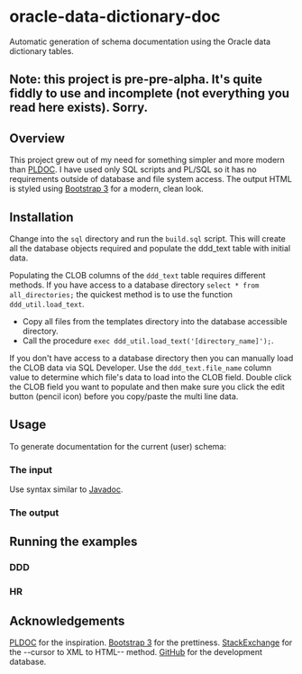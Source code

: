 oracle-data-dictionary-doc
==========================

Automatic generation of schema documentation using the Oracle data dictionary tables.

## Note: this project is pre-pre-alpha. It's quite fiddly to use and incomplete (not everything you read here exists). Sorry.


## Overview

This project grew out of my need for something simpler and more modern than [PLDOC](http://sourceforge.net/projects/pldoc/). I have used only SQL scripts and PL/SQL so it has no requirements outside of database and file system access. The output HTML is styled using [Bootstrap 3](http://getbootstrap.com/) for a modern, clean look.


## Installation

Change into the `sql` directory and run the `build.sql` script. This will create all the database objects required and populate the ddd_text table with initial data.

Populating the CLOB columns of the `ddd_text` table requires different methods. If you have access to a database directory `select * from all_directories;` the quickest method is to use the function `ddd_util.load_text`.

* Copy all files from the templates directory into the database accessible directory.
* Call the procedure `exec ddd_util.load_text('[directory_name]');`.

If you don't have access to a database directory then you can manually load the CLOB data via SQL Developer. Use the `ddd_text.file_name` column value to determine which file's data to load into the CLOB field. Double click the CLOB field you want to populate and then make sure you click the edit button (pencil icon) before you copy/paste the multi line data.


## Usage

To generate documentation for the current (user) schema:

### The input

Use syntax similar to [Javadoc](http://en.wikipedia.org/wiki/Javadoc).

### The output


## Running the examples

### DDD

### HR


## Acknowledgements

[PLDOC](http://sourceforge.net/projects/pldoc/) for the inspiration.
[Bootstrap 3](http://getbootstrap.com/) for the prettiness.
[StackExchange](http://dba.stackexchange.com/questions/6747/within-a-pl-sql-procedure-wrap-a-query-or-refcursor-in-html-table) for the --cursor to XML to HTML-- method.
[GitHub](https://github.com/hilverd/vagrant-ubuntu-oracle-xe) for the development database.
